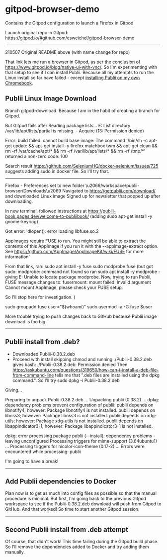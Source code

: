 # gitpod-browser-demo
Contains the Gitpod configuration to launch a Firefox in Gitpod

Launch original repo in Gitpod: https://gitpod.io/#github.com/csweichel/gitpod-browser-demo

***
210507 Original README above (with name change for repo)

That link lets me run a browser in Gitpod, as per the conclusion of https://www.gitpod.io/blog/native-ui-with-vnc/. So I'm experimenting with that setup to see if I can install Publii. Because all my attempts to run the Linux install so far have failed - except [installing Publii on my own Chromebook](https://publii-book.pages.dev/welcome-to-publiibook/).

## Publii Linux Image Download
Branch gitpod-download. Because I am in the habit of creating a branch for Gitpod.

But Gitpod fails after Reading package lists...
E: List directory /var/lib/apt/lists/partial is missing. - Acquire (13: Permission denied)


Error: build failed: cannot build base image: The command '/bin/sh -c apt-get update     && apt-get install -y firefox matchbox twm     && apt-get clean && rm -rf /var/cache/apt/* && rm -rf /var/lib/apt/lists/* && rm -rf /tmp/*' returned a non-zero code: 100

Search result https://github.com/SeleniumHQ/docker-selenium/issues/725 suggests adding sudo in docker file. So I'll try that.
***

Firefox - Preferences set to new folder \u2066/workspace/publii-browser/Downloads\u2069
Navigated to https://getpublii.com/download/ and downloaded Linux image
Signed up for newsletter that popped up after downloading.

In new terminal, followed instructions at https://publii-book.pages.dev/welcome-to-publiibook/ (adding sudo apt-get install -y gnome-keyring)

Got error:
'dlopen(): error loading libfuse.so.2

AppImages require FUSE to run. 
You might still be able to extract the contents of this AppImage 
if you run it with the --appimage-extract option. 
See https://github.com/AppImage/AppImageKit/wiki/FUSE 
for more information'

From that link, ran:
sudo apt install -y fuse
sudo modprobe fuse 
(but got sudo: modprobe: command not found so ran sudo apt install -y modprobe - giving E: Unable to locate package modprobe. Now, trying to run Publii, FUSE message changes to:
fusermount: mount failed: Invalid argument
Cannot mount AppImage, please check your FUSE setup.

So I'll stop here for investigation. )

sudo groupadd fuse
user="$(whoami)"
sudo usermod -a -G fuse $user

More trouble trying to push changes back to GitHub because Publii image download is too big. 

***
## Publii install from .deb?
- Downloaded Publii-0.38.2.deb
- Proceed with install skipping chmod and running ./Publii-0.38.2.deb
gives bash: ./Publii-0.38.2.deb: Permission denied
Then https://askubuntu.com/questions/319650/how-can-i-install-a-deb-file-from-command-line tells me that ".deb files are installed using the dpkg command.". So I'll try 
sudo dpkg -i Publii-0.38.2.deb

Giving...

Preparing to unpack Publii-0.38.2.deb ...
Unpacking publii (0.38.2) ...
dpkg: dependency problems prevent configuration of publii:
 publii depends on libnotify4; however:
  Package libnotify4 is not installed.
 publii depends on libnss3; however:
  Package libnss3 is not installed.
 publii depends on xdg-utils; however:
  Package xdg-utils is not installed.
 publii depends on libappindicator3-1; however:
  Package libappindicator3-1 is not installed.

dpkg: error processing package publii (--install):
 dependency problems - leaving unconfigured
Processing triggers for mime-support (3.64ubuntu1) ...
Processing triggers for hicolor-icon-theme (0.17-2) ...
Errors were encountered while processing:
 publii

I'm going to have a break!
***
## Add Publii dependencies to Docker
Plan now is to get as much into config files as possible so that the manual procedure is minimal. But first, I'm going back to the previous Gitpod workspace to see if the Publii-0.38.2.deb download will push from Gitpod to GitHub. And that worked! So time to start another Gitpod session.

***

## Second Publii install from .deb attempt
Of course, that didn't work! This time failing during the Gitpod build phase. So I'll remove the dependencies added to Docker and try adding them manually.

